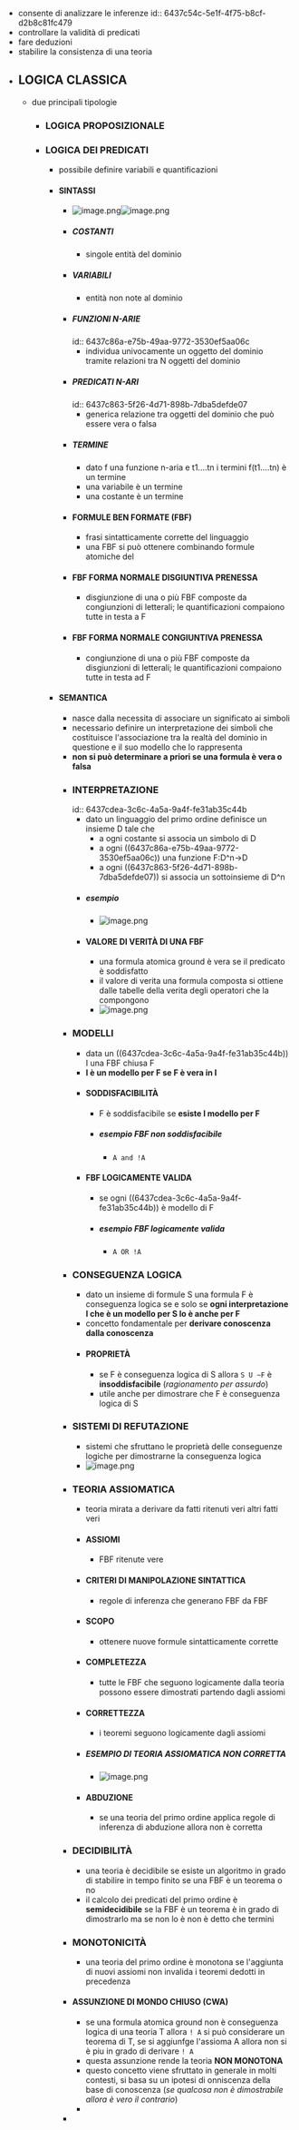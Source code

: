- consente di analizzare le inferenze
  id:: 6437c54c-5e1f-4f75-b8cf-d2b8c81fc479
- controllare la validità di predicati
- fare deduzioni
- stabilire la consistenza di una teoria
- ## LOGICA CLASSICA
	- due principali tipologie
		- ### LOGICA PROPOSIZIONALE
		- ### LOGICA DEI PREDICATI
			- possibile definire variabili e quantificazioni
			- #### SINTASSI
				- ![image.png](../assets/image_1681377136450_0.png)![image.png](../assets/image_1681377136450_0.png)
				- ##### COSTANTI
					- singole entità del dominio
				- ##### VARIABILI
					- entità non note al dominio
				- ##### FUNZIONI N-ARIE
				  id:: 6437c86a-e75b-49aa-9772-3530ef5aa06c
					- individua univocamente un oggetto del dominio tramite relazioni tra N oggetti del dominio
				- ##### PREDICATI N-ARI
				  id:: 6437c863-5f26-4d71-898b-7dba5defde07
					- generica relazione tra oggetti del dominio che può essere vera o falsa
				- ##### TERMINE
					- dato f una funzione n-aria e t1....tn i termini f(t1....tn) è un termine
					- una variabile è un termine
					- una costante è un termine
				- #### FORMULE BEN FORMATE (FBF)
					- frasi sintatticamente corrette del linguaggio
					- una FBF si può ottenere combinando formule atomiche del
				- #### FBF FORMA NORMALE DISGIUNTIVA PRENESSA
					- disgiunzione di una o più FBF composte da congiunzioni di letterali; le quantificazioni compaiono tutte in testa a F
				- #### FBF FORMA NORMALE CONGIUNTIVA PRENESSA
					- congiunzione di una o più FBF composte da disgiunzioni di letterali; le quantificazioni compaiono tutte in testa ad F
			- #### SEMANTICA
				- nasce dalla necessita di associare un significato ai simboli
				- necessario definire un interpretazione dei simboli che costituisce l'associazione tra la realtà del dominio in questione e il suo modello che lo rappresenta
				- **non si può determinare a priori se una formula è vera o falsa**
				- ### INTERPRETAZIONE
				  id:: 6437cdea-3c6c-4a5a-9a4f-fe31ab35c44b
					- dato un linguaggio del primo ordine definisce un insieme D tale che
						- a ogni costante si associa un simbolo di D
						- a ogni  ((6437c86a-e75b-49aa-9772-3530ef5aa06c)) una funzione F:D^n->D
						- a ogni ((6437c863-5f26-4d71-898b-7dba5defde07)) si associa un sottoinsieme di D^n
					- ##### esempio
						- ![image.png](../assets/image_1681378600380_0.png)
					- #### VALORE DI VERITÀ DI UNA FBF
						- una formula atomica ground è vera se il predicato è soddisfatto
						- il valore di verita una formula composta si ottiene dalle tabelle della verita degli operatori che la compongono
						- ![image.png](../assets/image_1681379167531_0.png)
				- ### MODELLI
					- data un ((6437cdea-3c6c-4a5a-9a4f-fe31ab35c44b)) I una FBF chiusa F
					- **I è un modello per F se F è vera in I**
					- #### SODDISFACIBILITÀ
						- F è soddisfacibile se **esiste I modello per F**
						- ##### esempio FBF non soddisfacibile
							- `A and !A`
					- #### FBF LOGICAMENTE VALIDA
						- se ogni ((6437cdea-3c6c-4a5a-9a4f-fe31ab35c44b)) è modello di F
						- ##### esempio FBF logicamente valida
							- `A OR !A`
				- ### CONSEGUENZA LOGICA
					- dato un insieme di formule S una formula F è conseguenza logica se e solo se **ogni interpretazione I che è un modello per S lo è anche per F**
					- concetto fondamentale per **derivare conoscenza dalla conoscenza**
					- #### PROPRIETÀ
						- se F è conseguenza logica di S allora `S U ~F` è **insoddisfacibile** (*ragionamento per assurdo*)
						- utile anche per dimostrare che F è conseguenza logica di S
				- ### SISTEMI DI REFUTAZIONE
					- sistemi che sfruttano le proprietà delle conseguenze logiche per dimostrarne la conseguenza logica
					- ![image.png](../assets/image_1681469217343_0.png)
				- ### TEORIA ASSIOMATICA
					- teoria mirata a derivare da fatti ritenuti veri altri fatti veri
					- #### ASSIOMI
						- FBF ritenute vere
					- #### CRITERI DI MANIPOLAZIONE SINTATTICA
						- regole di inferenza che generano FBF da FBF
					- #### SCOPO
						- ottenere nuove formule sintatticamente corrette
					- #### COMPLETEZZA
						- tutte le FBF che seguono logicamente dalla teoria possono essere dimostrati partendo dagli assiomi
					- #### CORRETTEZZA
						- i teoremi seguono logicamente dagli assiomi
					- ##### ESEMPIO DI TEORIA ASSIOMATICA NON CORRETTA
						- ![image.png](../assets/image_1681470940608_0.png)
					- #### ABDUZIONE
						- se una teoria del primo ordine applica regole di inferenza di abduzione allora non è corretta
				- ### DECIDIBILITÀ
					- una teoria è decidibile se esiste un algoritmo in grado di stabilire in tempo finito se una FBF è un teorema o no
					- il calcolo dei predicati del primo ordine è **semidecidibile** se la FBF è un teorema è in grado di dimostrarlo ma se non lo è non è detto che termini
				- ### MONOTONICITÀ
					- una teoria del primo ordine è monotona se l'aggiunta di nuovi assiomi non invalida i teoremi dedotti in precedenza
				- #### ASSUNZIONE DI MONDO CHIUSO (CWA)
					- se una formula atomica ground non è conseguenza logica di una teoria T allora `! A` si può considerare un teorema di T, se si aggiunfge l'assioma A allora non si è piu in grado di derivare `! A`
					- questa assunzione rende la teoria **NON MONOTONA**
					- questo concetto viene sfruttato in generale in molti contesti, si basa su un ipotesi di onniscenza della base di conoscenza (*se qualcosa non è dimostrabile allora è vero il contrario*)
					-
				-